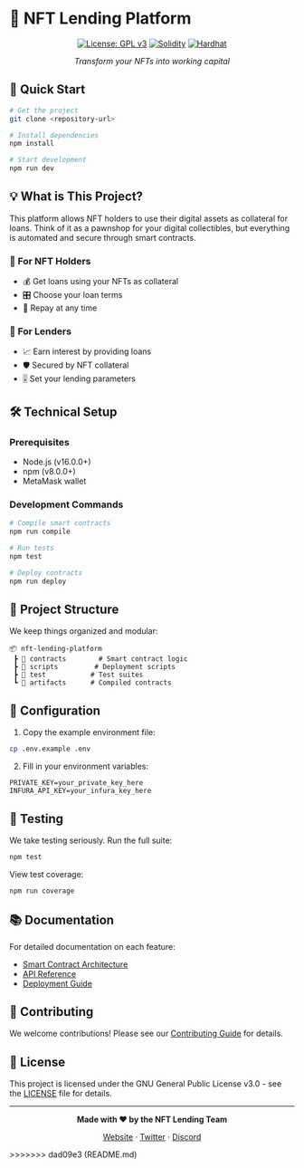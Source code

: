 # 🎨 NFT Lending Platform

<div align="center">

[![License: GPL v3](https://img.shields.io/badge/License-GPLv3-blue.svg)](https://www.gnu.org/licenses/gpl-3.0)
[![Solidity](https://img.shields.io/badge/Solidity-%5E0.8.19-brightgreen)](https://docs.soliditylang.org/)
[![Hardhat](https://img.shields.io/badge/Hardhat-2.17.0-yellow)](https://hardhat.org/)

*Transform your NFTs into working capital*
</div>

## 🚀 Quick Start

```bash
# Get the project
git clone <repository-url>

# Install dependencies
npm install

# Start development
npm run dev
```

## 💡 What is This Project?

This platform allows NFT holders to use their digital assets as collateral for loans. Think of it as a pawnshop for your digital collectibles, but everything is automated and secure through smart contracts.

### 🎯 For NFT Holders
- 💰 Get loans using your NFTs as collateral
- 🎛️ Choose your loan terms
- 🔄 Repay at any time

### 💎 For Lenders
- 📈 Earn interest by providing loans
- 🛡️ Secured by NFT collateral
- 🎚️ Set your lending parameters

## 🛠️ Technical Setup

### Prerequisites
- Node.js (v16.0.0+)
- npm (v8.0.0+)
- MetaMask wallet

### Development Commands

```bash
# Compile smart contracts
npm run compile

# Run tests
npm test

# Deploy contracts
npm run deploy
```

## 📁 Project Structure

We keep things organized and modular:

```
📦 nft-lending-platform
 ┣ 📂 contracts        # Smart contract logic
 ┣ 📂 scripts         # Deployment scripts
 ┣ 📂 test           # Test suites
 ┗ 📂 artifacts      # Compiled contracts
```

## 🔧 Configuration

1. Copy the example environment file:
```bash
cp .env.example .env
```

2. Fill in your environment variables:
```env
PRIVATE_KEY=your_private_key_here
INFURA_API_KEY=your_infura_key_here
```

## 🧪 Testing

We take testing seriously. Run the full suite:

```bash
npm test
```

View test coverage:
```bash
npm run coverage
```

## 📚 Documentation

For detailed documentation on each feature:

- [Smart Contract Architecture](./docs/ARCHITECTURE.md)
- [API Reference](./docs/API.md)
- [Deployment Guide](./docs/DEPLOYMENT.md)

## 🤝 Contributing

We welcome contributions! Please see our [Contributing Guide](./CONTRIBUTING.md) for details.

## 📜 License

This project is licensed under the GNU General Public License v3.0 - see the [LICENSE](LICENSE) file for details.

---

<div align="center">

**Made with ❤️ by the NFT Lending Team**

[Website](https://example.com) · [Twitter](https://twitter.com) · [Discord](https://discord.gg)

</div>
>>>>>>> dad09e3 (README.md)
